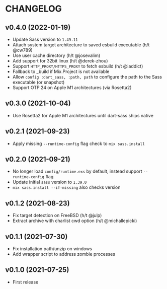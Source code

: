 # CHANGELOG

## v0.4.0 (2022-01-19)

  * Update Sass version to `1.49.11`
  * Attach system target architecture to saved esbuild executable (h/t @cw789)
  * Use user cache directory (h/t @josevalim)
  * Add support for 32bit linux (h/t @derek-zhou)
  * Support `HTTP_PROXY/HTTPS_PROXY` to fetch esbuild (h/t @iaddict)
  * Fallback to _build if Mix.Project is not available
  * Allow `config :dart_sass, :path, path` to configure the path to the Sass executable (or snapshot)
  * Support OTP 24 on Apple M1 architectures (via Rosetta2)

## v0.3.0 (2021-10-04)

  * Use Rosetta2 for Apple M1 architectures until dart-sass ships native
## v0.2.1 (2021-09-23)

  * Apply missing `--runtime-config` flag check to `mix sass.install`

## v0.2.0 (2021-09-21)

  * No longer load `config/runtime.exs` by default, instead support `--runtime-config` flag
  * Update initial `sass` version to `1.39.0`
  * `mix sass.install --if-missing` also checks version

## v0.1.2 (2021-08-23)

  * Fix target detection on FreeBSD (h/t @julp)
  * Extract archive with charlist cwd option (h/t @michallepicki)

## v0.1.1 (2021-07-30)

  * Fix installation path/unzip on windows
  * Add wrapper script to address zombie processes

## v0.1.0 (2021-07-25)

  * First release
